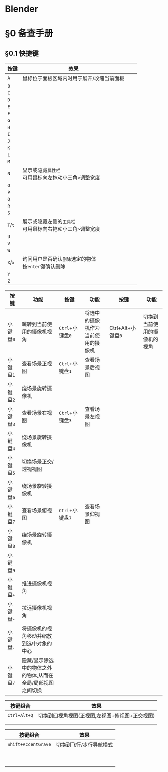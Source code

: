 # Blender

# §0 备查手册

## §0.1 快捷键

| 按键    | 效果                                                         |      |      |
| ------- | ------------------------------------------------------------ | ---- | ---- |
| `A`     | 鼠标位于面板区域内时用于展开/收缩当前面板                    |      |      |
| `B`     |                                                              |      |      |
| `C`     |                                                              |      |      |
| `D`     |                                                              |      |      |
| `E`     |                                                              |      |      |
| `F`     |                                                              |      |      |
| `G`     |                                                              |      |      |
| `H`     |                                                              |      |      |
| `I`     |                                                              |      |      |
| `J`     |                                                              |      |      |
| `K`     |                                                              |      |      |
| `L`     |                                                              |      |      |
| `M`     |                                                              |      |      |
| `N`     | 显示或隐藏`属性栏`<br />可用鼠标向左拖动小三角`<`调整宽度    |      |      |
| `O`     |                                                              |      |      |
| `P`     |                                                              |      |      |
| `Q`     |                                                              |      |      |
| `R`     |                                                              |      |      |
| `S`     |                                                              |      |      |
| `T`/`t` | 展示或隐藏左侧的`工具栏`<br />可用鼠标向右拖动小三角`>`调整宽度 |      |      |
| `U`     |                                                              |      |      |
| `V`     |                                                              |      |      |
| `W`     |                                                              |      |      |
| `X`/`x` | 询问用户是否确认`删除`选定的物体<br />按`enter`键确认删除    |      |      |
| `Y`     |                                                              |      |      |
| `Z`     |                                                              |      |      |

| 按键      | 功能                                                        | 按键             | 功能                               | 按键               | 功能                         |
| --------- | ----------------------------------------------------------- | ---------------- | ---------------------------------- | ------------------ | ---------------------------- |
| 小键盘`0` | 跳转到当前使用的摄像机视角                                  | `Ctrl`+小键盘`0` | 将选中的摄像机作为当前使用的摄像机 | Ctrl+Alt+小键盘`0` | 切换到当前使用的摄像机的视角 |
| 小键盘`1` | 查看场景正视图                                              | `Ctrl`+小键盘`1` | 查看场景后视图                     |                    |                              |
| 小键盘`2` | 绕场景旋转摄像机                                            |                  |                                    |                    |                              |
| 小键盘`3` | 查看场景右视图                                              | `Ctrl`+小键盘`3` | 查看场景左视图                     |                    |                              |
| 小键盘`4` | 绕场景旋转摄像机                                            |                  |                                    |                    |                              |
| 小键盘`5` | 切换场景正交/透视视图                                       |                  |                                    |                    |                              |
| 小键盘`6` | 绕场景旋转摄像机                                            |                  |                                    |                    |                              |
| 小键盘`7` | 查看场景俯视图                                              | `Ctrl`+小键盘`7` | 查看场景仰视图                     |                    |                              |
| 小键盘`8` | 绕场景旋转摄像机                                            |                  |                                    |                    |                              |
| 小键盘`9` |                                                             |                  |                                    |                    |                              |
| 小键盘`+` | 推进摄像机视角                                              |                  |                                    |                    |                              |
| 小键盘`-` | 拉远摄像机视角                                              |                  |                                    |                    |                              |
| 小键盘`.` | 将摄像机的视角移动并缩放到选中对象的中心                    |                  |                                    |                    |                              |
| 小键盘`/` | 隐藏/显示除选中的物体之外的物体,从而在全局/局部视图之间切换 |                  |                                    |                    |                              |



| 按键组合     | 效果                                            |
| ------------ | ----------------------------------------------- |
| `Ctrl+Alt+Q` | 切换到四视角视图(正视图,左视图+俯视图+正交视图) |
|              |                                                 |
|              |                                                 |

| 按键组合            | 效果                    |
| ------------------- | ----------------------- |
| `Shift+AccentGrave` | 切换到飞行/步行导航模式 |
|                     |                         |
|                     |                         |
|                     |                         |
|                     |                         |
|                     |                         |
|                     |                         |
|                     |                         |
|                     |                         |
|                     |                         |

